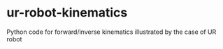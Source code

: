 # ur-robot-kinematics
Python code for forward/inverse kinematics illustrated by the case of UR robot
